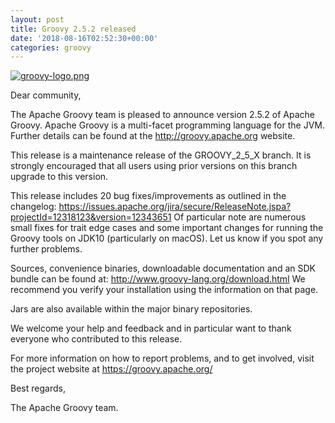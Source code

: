```yaml
---
layout: post
title: Groovy 2.5.2 released
date: '2018-08-16T02:52:30+00:00'
categories: groovy
---
```

<a href="http://groovy-lang.org/index.html"><img src="https://blogs.apache.org/groovy/mediaresource/58a149c0-e332-40dd-b450-59ffe0c96b74?t=true" alt="groovy-logo.png"></img></a>

<p>
Dear community,
</p><p>


The Apache Groovy team is pleased to announce version 2.5.2 of Apache Groovy.
Apache Groovy is a multi-facet programming language for the JVM.
Further details can be found at the <a href="http://groovy.apache.org/">http://groovy.apache.org</a> website.
</p><p>

This release is a maintenance release of the GROOVY_2_5_X branch.
It is strongly encouraged that all users using prior
versions on this branch upgrade to this version.
</p><p>

This release includes 20 bug fixes/improvements as outlined in the changelog:
<a href="https://issues.apache.org/jira/secure/ReleaseNote.jspa?projectId=12318123&version=12343651">https://issues.apache.org/jira/secure/ReleaseNote.jspa?projectId=12318123&version=12343651</a>
Of particular note are numerous small fixes for trait edge cases and
some important changes for running the Groovy tools on JDK10
(particularly on macOS). Let us know if you spot any further problems.
</p><p>

Sources, convenience binaries, downloadable documentation and an SDK
bundle can be found at: <a href="http://www.groovy-lang.org/download.html">http://www.groovy-lang.org/download.html</a>
We recommend you verify your installation using the information on that page.
</p><p>

Jars are also available within the major binary repositories.
</p><p>

We welcome your help and feedback and in particular want
to thank everyone who contributed to this release.
</p><p>

For more information on how to report problems, and to get involved,
visit the project website at <a href="https://groovy.apache.org/">https://groovy.apache.org/</a>
</p><p>

Best regards,
</p><p>

The Apache Groovy team.
</p>
